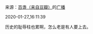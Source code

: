 来源：[百盏（来自豆瓣）](https://www.douban.com/people/hongshulin/)的[广播](https://www.douban.com/people/hongshulin/status/2775969385/)


2020-01-27_16:11:39


历史的耻辱柱也累啊，怎么老是有人要上去。

